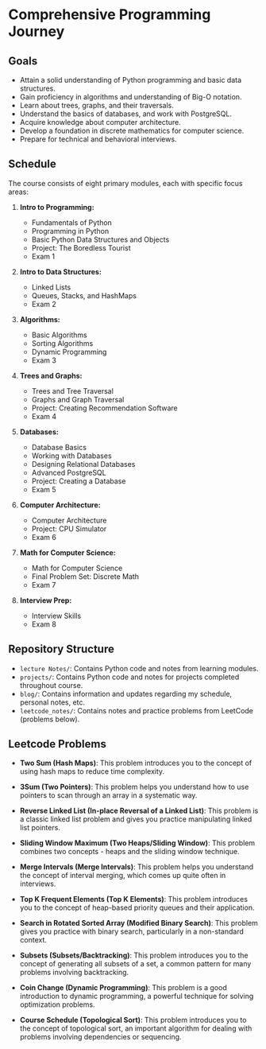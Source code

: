 # Comprehensive Programming Journey


## Goals

- Attain a solid understanding of Python programming and basic data structures.
- Gain proficiency in algorithms and understanding of Big-O notation.
- Learn about trees, graphs, and their traversals.
- Understand the basics of databases, and work with PostgreSQL.
- Acquire knowledge about computer architecture.
- Develop a foundation in discrete mathematics for computer science.
- Prepare for technical and behavioral interviews.

## Schedule

The course consists of eight primary modules, each with specific focus areas:

1. **Intro to Programming:**
   - Fundamentals of Python
   - Programming in Python
   - Basic Python Data Structures and Objects
   - Project: The Boredless Tourist
   - Exam 1

2. **Intro to Data Structures:**
   - Linked Lists
   - Queues, Stacks, and HashMaps
   - Exam 2

3. **Algorithms:**
   - Basic Algorithms
   - Sorting Algorithms
   - Dynamic Programming
   - Exam 3

4. **Trees and Graphs:**
   - Trees and Tree Traversal
   - Graphs and Graph Traversal
   - Project: Creating Recommendation Software
   - Exam 4

5. **Databases:**
   - Database Basics
   - Working with Databases
   - Designing Relational Databases
   - Advanced PostgreSQL
   - Project: Creating a Database
   - Exam 5

6. **Computer Architecture:**
   - Computer Architecture
   - Project: CPU Simulator
   - Exam 6

7. **Math for Computer Science:**
   - Math for Computer Science
   - Final Problem Set: Discrete Math
   - Exam 7

8. **Interview Prep:**
   - Interview Skills
   - Exam 8

## Repository Structure

- `lecture Notes/`: Contains Python code and notes from learning modules.
- `projects/`: Contains Python code and notes for projects completed throughout course.
- `blog/`: Contains information and updates regarding my schedule, personal notes, etc.
- `leetcode_notes/`: Contains notes and practice problems from LeetCode (problems below).

## Leetcode Problems

- **Two Sum (Hash Maps)**: This problem introduces you to the concept of using hash maps to reduce time complexity.

- **3Sum (Two Pointers)**: This problem helps you understand how to use pointers to scan through an array in a systematic way.

- **Reverse Linked List (In-place Reversal of a Linked List)**: This problem is a classic linked list problem and gives you practice manipulating linked list pointers.

- **Sliding Window Maximum (Two Heaps/Sliding Window)**: This problem combines two concepts - heaps and the sliding window technique.

- **Merge Intervals (Merge Intervals)**: This problem helps you understand the concept of interval merging, which comes up quite often in interviews.

- **Top K Frequent Elements (Top K Elements)**: This problem introduces you to the concept of heap-based priority queues and their application.

- **Search in Rotated Sorted Array (Modified Binary Search)**: This problem gives you practice with binary search, particularly in a non-standard context.

- **Subsets (Subsets/Backtracking)**: This problem introduces you to the concept of generating all subsets of a set, a common pattern for many problems involving backtracking.

- **Coin Change (Dynamic Programming)**: This problem is a good introduction to dynamic programming, a powerful technique for solving optimization problems.

- **Course Schedule (Topological Sort)**: This problem introduces you to the concept of topological sort, an important algorithm for dealing with problems involving dependencies or sequencing.
